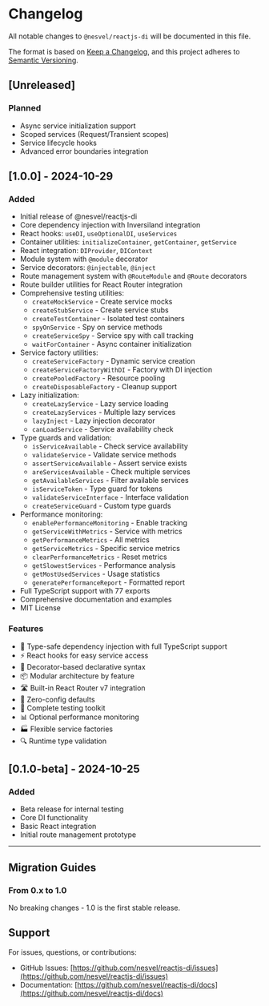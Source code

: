 # Changelog

All notable changes to `@nesvel/reactjs-di` will be documented in this file.

The format is based on [Keep a Changelog](https://keepachangelog.com/en/1.0.0/),
and this project adheres to [Semantic Versioning](https://semver.org/spec/v2.0.0.html).

## [Unreleased]

### Planned

- Async service initialization support
- Scoped services (Request/Transient scopes)
- Service lifecycle hooks
- Advanced error boundaries integration

## [1.0.0] - 2024-10-29

### Added

- Initial release of @nesvel/reactjs-di
- Core dependency injection with Inversiland integration
- React hooks: `useDI`, `useOptionalDI`, `useServices`
- Container utilities: `initializeContainer`, `getContainer`, `getService`
- React integration: `DIProvider`, `DIContext`
- Module system with `@module` decorator
- Service decorators: `@injectable`, `@inject`
- Route management system with `@RouteModule` and `@Route` decorators
- Route builder utilities for React Router integration
- Comprehensive testing utilities:
  - `createMockService` - Create service mocks
  - `createStubService` - Create service stubs
  - `createTestContainer` - Isolated test containers
  - `spyOnService` - Spy on service methods
  - `createServiceSpy` - Service spy with call tracking
  - `waitForContainer` - Async container initialization
- Service factory utilities:
  - `createServiceFactory` - Dynamic service creation
  - `createServiceFactoryWithDI` - Factory with DI injection
  - `createPooledFactory` - Resource pooling
  - `createDisposableFactory` - Cleanup support
- Lazy initialization:
  - `createLazyService` - Lazy service loading
  - `createLazyServices` - Multiple lazy services
  - `lazyInject` - Lazy injection decorator
  - `canLoadService` - Service availability check
- Type guards and validation:
  - `isServiceAvailable` - Check service availability
  - `validateService` - Validate service methods
  - `assertServiceAvailable` - Assert service exists
  - `areServicesAvailable` - Check multiple services
  - `getAvailableServices` - Filter available services
  - `isServiceToken` - Type guard for tokens
  - `validateServiceInterface` - Interface validation
  - `createServiceGuard` - Custom type guards
- Performance monitoring:
  - `enablePerformanceMonitoring` - Enable tracking
  - `getServiceWithMetrics` - Service with metrics
  - `getPerformanceMetrics` - All metrics
  - `getServiceMetrics` - Specific service metrics
  - `clearPerformanceMetrics` - Reset metrics
  - `getSlowestServices` - Performance analysis
  - `getMostUsedServices` - Usage statistics
  - `generatePerformanceReport` - Formatted report
- Full TypeScript support with 77 exports
- Comprehensive documentation and examples
- MIT License

### Features

- 🎯 Type-safe dependency injection with full TypeScript support
- ⚡ React hooks for easy service access
- 🎨 Decorator-based declarative syntax
- 📦 Modular architecture by feature
- 🛣️ Built-in React Router v7 integration
- 🔧 Zero-config defaults
- 🧪 Complete testing toolkit
- 📊 Optional performance monitoring
- 🏭 Flexible service factories
- 🔍 Runtime type validation

## [0.1.0-beta] - 2024-10-25

### Added

- Beta release for internal testing
- Core DI functionality
- Basic React integration
- Initial route management prototype

---

## Migration Guides

### From 0.x to 1.0

No breaking changes - 1.0 is the first stable release.

## Support

For issues, questions, or contributions:

- GitHub Issues: [https://github.com/nesvel/reactjs-di/issues](https://github.com/nesvel/reactjs-di/issues)
- Documentation: [https://github.com/nesvel/reactjs-di/docs](https://github.com/nesvel/reactjs-di/docs)
